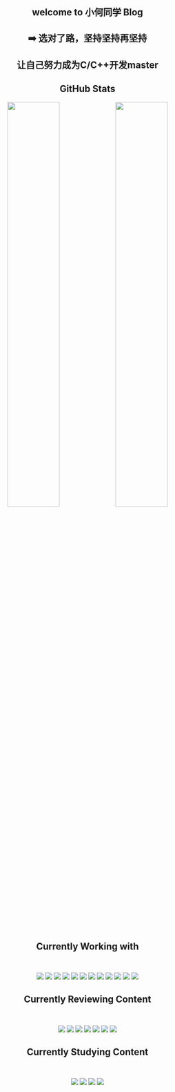 
<h2 align="center"> welcome to 小何同学 Blog </h2>

<h2 align="center"> ➡️ 选对了路，坚持坚持再坚持<br> <br>让自己努力成为C/C++开发master</h2>

<h2 align="center"> GitHub Stats </h2>

<p align="center">
  <img width="49%" src="https://github-readme-stats.vercel.app/api?username=SolerHo&show_icons=true&theme=tokyonight" />
  <img width="49%" src="https://github-readme-streak-stats.herokuapp.com/?user=SolerHo&theme=tokyonight" />
</p>

<h2 align="center"> Currently Working with </h2> </br>

<p align="center">
  <img src="https://img.icons8.com/color/50/000000/python--v2.png"/>
  <img src="https://img.icons8.com/ios-filled/50/fa314a/ubuntu.png"/>
  <img src="https://img.icons8.com/color/50/fa314a/centos.png"/>
  <img src="https://img.icons8.com/doodle/48/fa314a/vimeo.png"/>
  <img src="https://img.icons8.com/plasticine/50/000000/bash.png"/>
  <img src="https://img.icons8.com/color/50/000000/docker.png"/>
  <img src="https://img.icons8.com/color/50/000000/git.png"/>
  <img src="https://img.icons8.com/color/48/000000/gitlab.png"/>
  <img src="https://img.icons8.com/ios-filled/50/4a90e2/visual-studio-logo.png"/>
  <img src="https://img.icons8.com/fluency/50/000000/sublime-text.png"/>
  <img src="https://img.icons8.com/color/50/000000/jenkins.png"/>
  <img src="https://img.icons8.com/color/50/000000/jira.png"/>
</p>

<h2 align="center"> Currently Reviewing Content </h2> </br>
<p align="center">
  <img src="https://img.icons8.com/color/50/000000/c.png"/>
  <img src="https://img.icons8.com/color/50/fa314a/c-plus-plus-logo.png"/>
  <img src="https://img.icons8.com/color/50/000000/python--v2.png"/>
  <img src="https://img.icons8.com/color/48/000000/django.png"/>
  <img src="https://img.icons8.com/color/50/000000/tensorflow.png"/>
  <img src="https://img.icons8.com/fluency/50/000000/mysql-logo.png"/>
  <img src="https://img.icons8.com/color/50/000000/postgreesql.png"/>
</p>

<h2 align="center"> Currently Studying Content </h2> </br>
<p align="center">
  <img src="https://img.icons8.com/color/50/fa314a/c-plus-plus-logo.png"/>
<!--   <img src="https://img.icons8.com/color/50/000000/golang.png"/> -->
  <img src="https://img.icons8.com/ios-filled/50/fa314a/flask.png"/>
  <img src="https://img.icons8.com/color/50/000000/redis.png"/>
  <img src="https://img.icons8.com/color/50/000000/latex.png"/>
</p>




